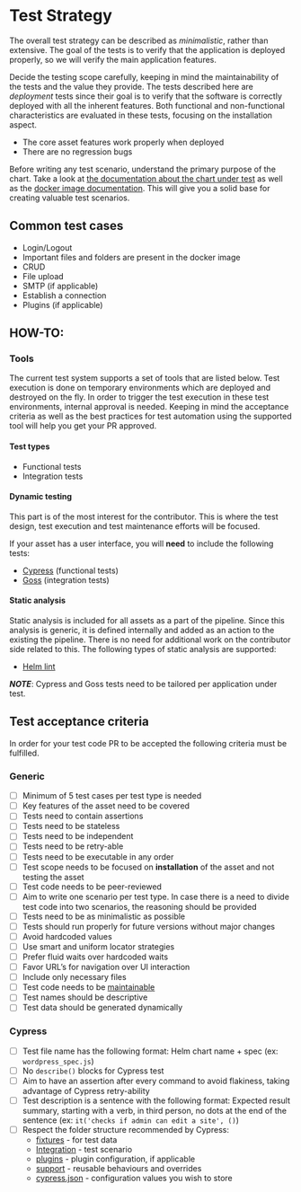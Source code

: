 # Test Strategy

The overall test strategy can be described as _minimalistic_, rather than extensive. The goal of the tests is to verify that the application is deployed properly, so we will verify the main application features.

Decide the testing scope carefully, keeping in mind the maintainability of the tests and the value they provide.
The tests described here are _deployment_ tests since their goal is to verify that the software is correctly deployed with all the inherent features. Both functional and non-functional characteristics are evaluated in these tests, focusing on the installation aspect.

* The core asset features work properly when deployed
* There are no regression bugs

Before writing any test scenario, understand the primary purpose of the chart. Take a look at [the documentation about the chart under test](https://github.com/inalogy/charts/tree/main/inalogy) as well as the [docker image documentation](https://github.com/inalogy?q=docker&type=all&language=&sort=). This will give you a solid base for creating valuable test scenarios.

## Common test cases

* Login/Logout
* Important files and folders are present in the docker image
* CRUD
* File upload
* SMTP (if applicable)
* Establish a connection
* Plugins (if applicable)

## HOW-TO:

### Tools

The current test system supports a set of tools that are listed below. Test execution is done on temporary environments which are deployed and destroyed on the fly. In order to trigger the test execution in these test environments, internal approval is needed. Keeping in mind the acceptance criteria as well as the best practices for test automation using the supported tool will help you get your PR approved.

#### Test types

* Functional tests
* Integration tests

#### Dynamic testing

This part is of the most interest for the contributor. This is where the test design, test execution and test maintenance efforts will be focused.

If your asset has a user interface, you will **need** to include the following tests:

* [Cypress](https://docs.cypress.io/guides/overview/why-cypress) (functional tests)
* [Goss](https://github.com/aelsabbahy/goss/blob/master/docs/manual.md) (integration tests)

#### Static analysis

Static analysis is included for all assets as a part of the pipeline. Since this analysis is generic, it is defined internally and added as an action to the existing the pipeline. There is no need for additional work on the contributor side related to this. The following types of static analysis are supported:

* [Helm lint](https://helm.sh/docs/helm/helm_lint/)

***NOTE***: Cypress and Goss tests need to be tailored per application under test.

## Test acceptance criteria

In order for your test code PR to be accepted the following criteria must be fulfilled.

### Generic

- [ ] Minimum of 5 test cases per test type is needed
- [ ] Key features of the asset need to be covered
- [ ] Tests need to contain assertions
- [ ] Tests need to be stateless
- [ ] Tests need to be independent
- [ ] Tests need to be retry-able
- [ ] Tests need to be executable in any order
- [ ] Test scope needs to be focused on **installation** of the asset and not testing the asset
- [ ] Test code needs to be peer-reviewed
- [ ] Aim to write one scenario per test type. In case there is a need to divide test code into two scenarios, the reasoning should be provided
- [ ] Tests need to be as minimalistic as possible
- [ ] Tests should run properly for future versions without major changes
- [ ] Avoid hardcoded values
- [ ] Use smart and uniform locator strategies
- [ ] Prefer fluid waits over hardcoded waits
- [ ] Favor URL’s for navigation over UI interaction
- [ ] Include only necessary files
- [ ] Test code needs to be [maintainable](https://testautomationpatterns.org/wiki/index.php/MAINTAINABLE_TESTWARE)
- [ ] Test names should be descriptive
- [ ] Test data should be generated dynamically

### Cypress

- [ ] Test file name has the following format: Helm chart name + spec (ex: `wordpress_spec.js`)
- [ ] No `describe()` blocks for Cypress test
- [ ] Aim to have an assertion after every command to avoid flakiness, taking advantage of Cypress retry-ability
- [ ] Test description is a sentence with the following format: Expected result summary, starting with a verb, in third person, no dots at the end of the sentence (ex: `it('checks if admin can edit a site', ()`)
- [ ] Respect the folder structure recommended by Cypress:
  * [fixtures](https://docs.cypress.io/api/commands/fixture) - for test data
  * [Integration](https://docs.cypress.io/api/commands/fixture) - test scenario
  * [plugins](https://docs.cypress.io/guides/tooling/plugins-guide) - plugin configuration, if applicable
  * [support](https://docs.cypress.io/api/commands/fixture) - reusable behaviours and overrides
  * [cypress.json](https://docs.cypress.io/guides/tooling/plugins-guide) - configuration values you wish to store
